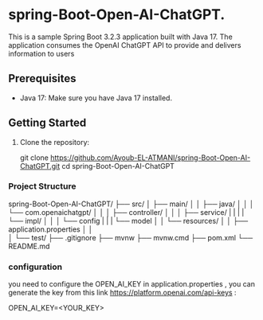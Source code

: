 # spring-Boot-Open-AI-ChatGPT.

This is a sample Spring Boot 3.2.3 application built with Java 17. The application consumes the OpenAI ChatGPT API to provide and delivers information to users


## Prerequisites

- Java 17: Make sure you have Java 17 installed.

## Getting Started

1. Clone the repository:

   git clone https://github.com/Ayoub-EL-ATMANI/spring-Boot-Open-AI-ChatGPT.git 
   cd spring-Boot-Open-AI-ChatGPT

### Project Structure ###

   spring-Boot-Open-AI-ChatGPT/
├── src/
│   ├── main/
│   │   ├── java/
│   │   │   └── com.openaichatgpt/
│   │   │       ├── controller/
│   │   │       ├── service/
|   |   |       |   └── impl/
│   │   │       └── config
|   |   |       └── model
│   │   └── resources/
│   │       ├── application.properties
│   │       
│   └── test/
├── .gitignore
├── mvnw
├── mvnw.cmd
├── pom.xml
└── README.md

### configuration ###

you need to configure the OPEN_AI_KEY in application.properties , you can generate the key from this link https://platform.openai.com/api-keys  :

OPEN_AI_KEY=<YOUR_KEY>  

